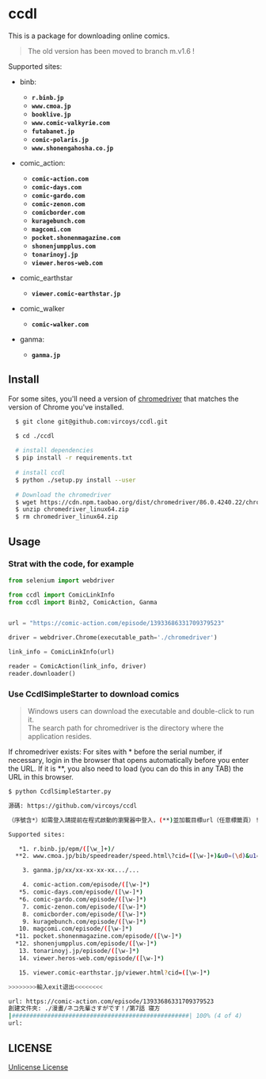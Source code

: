 # ccdl

This is a package for downloading online comics.

> The old version has been moved to branch m.v1.6 !

Supported sites:  

+ binb:  
  + **`r.binb.jp`**  
  + **`www.cmoa.jp`**  
  + **`booklive.jp`**  
  + **`www.comic-valkyrie.com`**  
  + **`futabanet.jp`**  
  + **`comic-polaris.jp`**  
  + **`www.shonengahosha.co.jp`**  

+ comic_action:
  + **`comic-action.com`**
  + **`comic-days.com`**
  + **`comic-gardo.com`**
  + **`comic-zenon.com`**
  + **`comicborder.com`**
  + **`kuragebunch.com`**
  + **`magcomi.com`**
  + **`pocket.shonenmagazine.com`**
  + **`shonenjumpplus.com`**
  + **`tonarinoyj.jp`**
  + **`viewer.heros-web.com`**

+ comic_earthstar
  + **`viewer.comic-earthstar.jp`**

+ comic_walker
  + **`comic-walker.com`**

+ ganma:
  + **`ganma.jp`**

## Install

For some sites, you'll need a version of [chromedriver](http://npm.taobao.org/mirrors/chromedriver/) that matches the version of Chrome you've installed.

```sh
  $ git clone git@github.com:vircoys/ccdl.git

  $ cd ./ccdl
  
  # install dependencies
  $ pip install -r requirements.txt
  
  # install ccdl
  $ python ./setup.py install --user
  
  # Download the chromedriver
  $ wget https://cdn.npm.taobao.org/dist/chromedriver/86.0.4240.22/chromedriver_linux64.zip
  $ unzip chromedriver_linux64.zip
  $ rm chromedriver_linux64.zip
```  

## Usage

### Strat with the code, for example

```python
from selenium import webdriver

from ccdl import ComicLinkInfo
from ccdl import Binb2, ComicAction, Ganma


url = "https://comic-action.com/episode/13933686331709379523"

driver = webdriver.Chrome(executable_path='./chromedriver')

link_info = ComicLinkInfo(url)

reader = ComicAction(link_info, driver)
reader.downloader()
```

### Use CcdlSimpleStarter to download comics

> Windows users can download the executable and double-click to run it.  
> The search path for chromedriver is the directory where the application resides.

If chromedriver exists: For sites with \* before the serial number, if necessary, login in the browser that opens automatically before you enter the URL. If it is \*\*, you also need to load (you can do this in any TAB) the URL in this browser.  

```sh
$ python CcdlSimpleStarter.py

源碼: https://github.com/vircoys/ccdl

（序號含*）如需登入請提前在程式啟動的瀏覽器中登入，(**)並加載目標url（任意標籤頁）！

Supported sites:

   *1. r.binb.jp/epm/([\w_]+)/
  **2. www.cmoa.jp/bib/speedreader/speed.html\?cid=([\w-]+)&u0=(\d)&u1=(\d)

    3. ganma.jp/xx/xx-xx-xx-xx.../...

    4. comic-action.com/episode/([\w-]*)
   *5. comic-days.com/episode/([\w-]*)
   *6. comic-gardo.com/episode/([\w-]*)
    7. comic-zenon.com/episode/([\w-]*)
    8. comicborder.com/episode/([\w-]*)
    9. kuragebunch.com/episode/([\w-]*)
   10. magcomi.com/episode/([\w-]*)
  *11. pocket.shonenmagazine.com/episode/([\w-]*)
  *12. shonenjumpplus.com/episode/([\w-]*)
   13. tonarinoyj.jp/episode/([\w-]*)
   14. viewer.heros-web.com/episode/([\w-]*)

   15. viewer.comic-earthstar.jp/viewer.html?cid=([\w-]*)

>>>>>>>>輸入exit退出<<<<<<<<

url: https://comic-action.com/episode/13933686331709379523
創建文件夾: ./漫畫/ネコ先輩さすがです！/第7話 寝方
|##################################################| 100% (4 of 4)
url:
```  

## LICENSE

[Unlicense License](https://github.com/vircoys/ccdl/blob/master/LICENSE)
